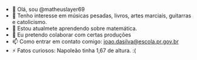 - 👋 Olá, sou @matheuslayer69
- 👀 Tenho interesse em músicas pesadas, livros, artes marciais, guitarras e catolicismo.
- 🌱 Estou atualmete aprendendo sobre matemática.
- 💞️ Eu pretendo colaborar com certas produções 
- 📫 Como entrar em contato comigo: joao.dasilva@escola.pr.gov.br
- ⚡ Fatos curiosos: Napoleão tinha 1,67 de altura. :(

<!---
matheuslayer69/matheuslayer69 is a ✨ special ✨ repository because its `README.md` (this file) appears on your GitHub profile.
You can click the Preview link to take a look at your changes.
--->
